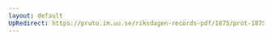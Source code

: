 ```yaml
---
layout: default
UpRedirect: https://pruto.im.uu.se/riksdagen-records-pdf/1875/prot-1875--fk--037/prot-1875--fk--037_014.pdf
---
```

